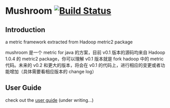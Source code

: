 # Mushroom [![Build Status](https://travis-ci.org/zavakid/mushroom.png?branch=master)](https://travis-ci.org/zavakid/mushroom)
## Introduction 
a metric framework extracted from Hadoop metric2 package

mushroom 是一个 metric for java 的方案，目前 v0.1 版本的源码均来自 Hadoop 1.0.4 的 metric2 package，你可以理解 v0.1 版本就是 fork hadoop 中的 metric 代码。未来的 v0.2 和更大的版本，将会在 v0.1 的代码上，进行相应的变更或者功能增加（具体需要看相应版本的 change log）

## User Guide
check out the [user guide][user guide] (under writing...)



[user guide]: https://github.com/zavakid/mushroom/wiki/User-Guide
